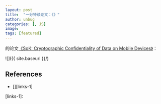```yaml
---
layout: post
title:  "一分钟读论文：《》"
author: unbug
categories: [, JS]
image: 
tags: [featured]
---
```

的论文[《SoK: Cryptographic Confidentiality of Data on Mobile Devices》][paper1-url]：

![]({{ site.baseurl }}/)

<!--
<p><iframe style="width:100%;" height="315" src="https://arxiv.org/pdf/2112.10165.pdf" frameborder="0" allowfullscreen></iframe></p>
-->


## References
- [][links-1]


[paper1-url]: https://petsymposium.org/2022/files/papers/issue1/popets-2022-0029.pdf
[links-1]: 